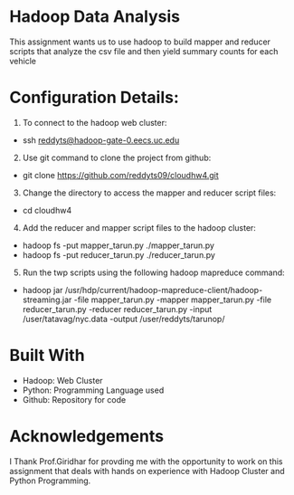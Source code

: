 # Hadoop Data Analysis
This assignment wants us to use hadoop to build mapper and reducer scripts that analyze the csv file and then yield summary counts for each vehicle

# Configuration Details:
1. To connect to the hadoop web cluster:
- ssh reddyts@hadoop-gate-0.eecs.uc.edu

2. Use git command to clone the project from github:
- git clone https://github.com/reddyts09/cloudhw4.git

3. Change the directory to access the mapper and reducer script files:
- cd cloudhw4

4. Add the reducer and mapper script files to the hadoop cluster:
- hadoop fs -put mapper_tarun.py ./mapper_tarun.py
- hadoop fs -put reducer_tarun.py ./reducer_tarun.py

5. Run the twp scripts using the following hadoop mapreduce command:
- hadoop jar /usr/hdp/current/hadoop-mapreduce-client/hadoop-streaming.jar -file mapper_tarun.py -mapper mapper_tarun.py -file reducer_tarun.py -reducer reducer_tarun.py -input /user/tatavag/nyc.data -output /user/reddyts/tarunop/

# Built With
- Hadoop: Web Cluster
- Python: Programming Language used
- Github: Repository for code

# Acknowledgements
I Thank Prof.Giridhar for provding me with the opportunity to work on this assignment that deals with hands on experience with Hadoop Cluster and Python Programming.
